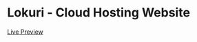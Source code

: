 # Lokuri - Cloud Hosting Website

[Live Preview](https://aleksastojsic.github.io/loruki-website-practice/)
